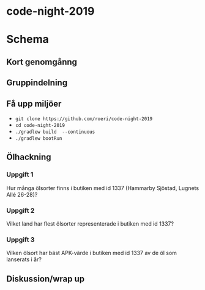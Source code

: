 
# code-night-2019

# Schema

## Kort genomgånng
## Gruppindelning
## Få upp miljöer
* ```git clone https://github.com/roeri/code-night-2019```
* ```cd code-night-2019```
* ```./gradlew build  --continuous```
* ```./gradlew bootRun```

## Ölhackning

### Uppgift 1
Hur många ölsorter finns i butiken med id 1337 (Hammarby Sjöstad, Lugnets Allé 26-28)?

### Uppgift 2
Vilket land har flest ölsorter representerade i butiken med id 1337?

### Uppgift 3
Vilken ölsort har bäst APK-värde i butiken med id 1337 av de öl som lanserats i år?

## Diskussion/wrap up
